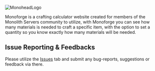 ![MonoheadLogo](https://i.postimg.cc/WpSKVCPz/Monoforge.png)

Monoforge is a crafting calculator website created for members of the Monolith Servers community to utilize, with Monoforge you can see how many materials is needed to craft a specific item, with the option to set a quantity so you know exactly how many materials will be needed. 

## Issue Reporting & Feedbacks

Please utilize the [Issues](https://github.com/Jetaime-Alexandria/Monoforge/issues) tab and submit any bug-reports, suggestions or feedback via there.
